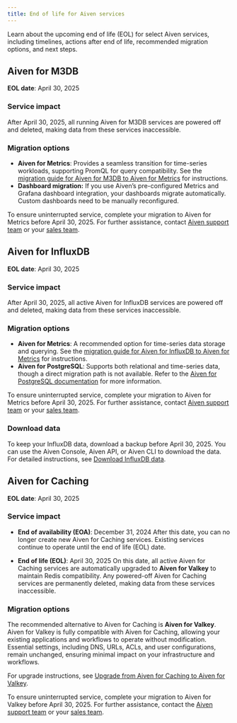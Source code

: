 ```yaml
---
title: End of life for Aiven services
---
```


Learn about the upcoming end of life (EOL) for select Aiven services, including timelines, actions after end of life, recommended migration options, and next steps.

## Aiven for M3DB

**EOL date**: April 30, 2025

### Service impact

After April 30, 2025, all running Aiven for M3DB
services are powered off and deleted, making data from these services inaccessible.

### Migration options

- **Aiven for Metrics**: Provides a seamless transition for time-series workloads,
  supporting PromQL for query compatibility. See the
  [migration guide for Aiven for M3DB to Aiven for Metrics](https://aiven.io/docs/products/metrics/howto/migrate-m3db-thanos)
  for instructions.
- **Dashboard migration:** If you use Aiven’s pre-configured Metrics and Grafana dashboard
  integration, your dashboards migrate automatically. Custom dashboards need to be
  manually reconfigured.

To ensure uninterrupted service, complete your migration to Aiven for Metrics before
April 30, 2025. For further assistance, contact
[Aiven support team](mailto:support@aiven.io) or your [sales team](mailto:sales@aiven.io).

## Aiven for InfluxDB

**EOL date**: April 30, 2025

### Service impact

After April 30, 2025, all active Aiven for InfluxDB services are powered off and
deleted, making data from these services inaccessible.

### Migration options

- **Aiven for Metrics**: A recommended option for time-series data storage and querying.
  See the
  [migration guide for Aiven for InfluxDB to Aiven for Metrics](/docs/products/metrics/howto/migrate-influxdb-thanos)
  for instructions.
- **Aiven for PostgreSQL**: Supports both relational and time-series data, though a
  direct migration path is not available. Refer to the
  [Aiven for PostgreSQL documentation](/docs/products/postgresql) for
  more information.

To ensure uninterrupted service, complete your migration to Aiven for Metrics before
April 30, 2025. For further assistance, contact
[Aiven support team](mailto:support@aiven.io) or your [sales team](mailto:sales@aiven.io).

### Download data

To keep your InfluxDB data, download a backup before April 30, 2025. You can use the
Aiven Console, Aiven API, or Aiven CLI to download the data. For detailed instructions,
see [Download InfluxDB data](/docs/products/metrics/howto/download-influxdb-data).

## Aiven for Caching

**EOL date**: April 30, 2025

### Service impact

- **End of availability (EOA)**: December 31, 2024
  After this date, you can no longer create new Aiven for Caching services. Existing
  services continue to operate until the end of life (EOL) date.

- **End of life (EOL)**: April 30, 2025
  On this date, all active Aiven for Caching services are automatically upgraded
  to **Aiven for Valkey** to maintain Redis compatibility. Any powered-off Aiven for
  Caching services are permanently deleted, making data from these services
  inaccessible.

### Migration options

The recommended alternative to Aiven for Caching is **Aiven for Valkey**. Aiven for
Valkey is fully compatible with Aiven for Caching, allowing your existing applications
and workflows to operate without modification. Essential settings, including DNS, URLs,
ACLs, and user configurations, remain unchanged, ensuring minimal impact on your
infrastructure and workflows.

For upgrade instructions, see
[Upgrade from Aiven for Caching to Aiven for Valkey](/docs/products/caching/howto/upgrade-aiven-for-caching-to-valkeyd).

To ensure uninterrupted service, complete your migration to Aiven for Valkey before
April 30, 2025. For further assistance, contact the
[Aiven support team](mailto:support@aiven.io) or your [sales team](mailto:sales@aiven.io).
